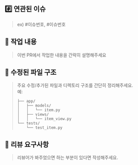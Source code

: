 ## :hash: 연관된 이슈
> ex) #이슈번호, #이슈번호

## :pencil: 작업 내용
> 이번 PR에서 작업한 내용을 간략히 설명해주세요

## :file_folder: 수정된 파일 구조
> 주요 수정/추가된 파일과 디렉토리 구조를 간단히 정리해주세요.  
> 예:
> ```
> ├── app/
> │   ├── models/
> │   │   └── item.py
> │   ├── views/
> │   │   └── item_view.py
> └── tests/
>     └── test_item.py
> ```

## :speech_balloon: 리뷰 요구사항
> 리뷰어가 봐주었으면 하는 부분이 있다면 작성해주세요.
